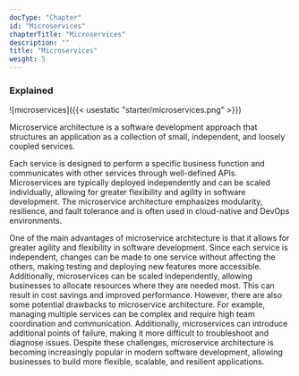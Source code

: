 ```yaml
---
docType: "Chapter"
id: "Microservices"
chapterTitle: "Microservices"
description: ""
title: "Microservices"
weight: 5
---
```



### **Explained**

![microservices]({{< usestatic "starter/microservices.png" >}})

Microservice architecture is a software development approach that structures an application as a collection of small, independent, and loosely coupled services.

Each service is designed to perform a specific business function and communicates with other services through well-defined APIs. Microservices are typically deployed independently and can be scaled individually, allowing for greater flexibility and agility in software development. The microservice architecture emphasizes modularity, resilience, and fault tolerance and is often used in cloud-native and DevOps environments.

One of the main advantages of microservice architecture is that it allows for greater agility and flexibility in software development. Since each service is independent, changes can be made to one service without affecting the others, making testing and deploying new features more accessible. Additionally, microservices can be scaled independently, allowing businesses to allocate resources where they are needed most. This can result in cost savings and improved performance. However, there are also some potential drawbacks to microservice architecture. For example, managing multiple services can be complex and require high team coordination and communication. Additionally, microservices can introduce additional points of failure, making it more difficult to troubleshoot and diagnose issues. Despite these challenges, microservice architecture is becoming increasingly popular in modern software development, allowing businesses to build more flexible, scalable, and resilient applications.